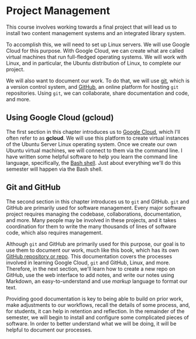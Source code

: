 # Project Management

This course involves working
towards a final project
that will lead us
to install two content management systems
and an integrated library system.

To accomplish this,
we will need
to set up Linux servers.
We will use Google Cloud for this purpose.
With Google Cloud,
we can create what are
called virtual machines
that run full-fledged operating systems.
We will work with Linux,
and in particular,
the Ubuntu distribution of Linux,
to complete our project.

We will also want
to document our work.
To do that,
we will use [git][git],
which is a version control system,
and [GitHub][github],
an online platform
for hosting `git` repositories.
Using `git`,
we can collaborate,
share documentation and code,
and more.

## Using Google Cloud (gcloud)

The first section
in this chapter
introduces us to
[Google Cloud][gcloud],
which I'll often refer to as **gcloud**.
We will use this platform
to create virtual instances
of the Ubuntu Server Linux operating system.
Once we create our own
Ubuntu virtual machines,
we will connect to them
via the command line.
I have written some
helpful software to help
you learn the command line language,
specifically,
the [Bash shell][bash_shell].
Just about everything
we'll do this semester
will happen via the Bash shell.

## Git and GitHub

The second section
in this chapter
introduces us to `git` and GitHub.
`git` and GitHub are
primarily used for software management.
Every major software project
requires managing the codebase,
collaborations,
documentation, and more.
Many people may be involved
in these projects,
and it takes coordination
for them to write
the many thousands of
lines of software code,
which also requires management.

Although `git` and GitHub
are primarily used
for this purpose,
our goal is to use them
to document our work,
much like this book,
which has its own
[GitHub repository or repo][syslib_github].
This documentation covers
the processes involved
in learning Google Cloud,
`git` and GitHub, Linux, and more.
Therefore,
in the next section,
we'll learn how
to create a new repo on GitHub,
use the web interface to add notes,
and write our notes using Markdown,
an easy-to-understand and
use *markup* language to format our text.

Providing good documentation
is key to being able
to build on prior work,
make adjustments to our workflows,
recall the details of some process, and,
for students,
it can help in
retention and reflection.
In the remainder of the semester,
we will begin
to install and configure
some complicated pieces of software.
In order to better understand
what we will be doing,
it will be helpful
to document our processes.

[bash_shell]:https://en.wikipedia.org/wiki/Bash_(Unix_shell)
[gcloud]:https://cloud.google.com
[git]:https://en.wikipedia.org/wiki/Git
[github]:https://github.com
[syslib_github]:https://github.com/cseanburns/systems_librarianship
